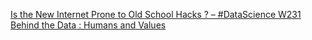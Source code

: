 [Is the New Internet Prone to Old School Hacks ? – #DataScience W231   Behind the Data : Humans and Values](https://qi.tc/qi/120310)